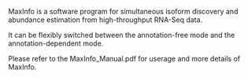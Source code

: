 MaxInfo is a software program for simultaneous isoform discovery and abundance estimation from high-throughput RNA-Seq data. 

It can be flexibly switched between the annotation-free mode and the annotation-dependent mode.

Please refer to the MaxInfo_Manual.pdf for userage and more details of MaxInfo.

